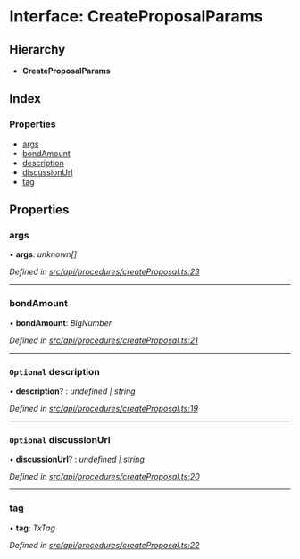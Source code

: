 # Interface: CreateProposalParams

## Hierarchy

* **CreateProposalParams**

## Index

### Properties

* [args](_src_api_procedures_createproposal_.createproposalparams.md#args)
* [bondAmount](_src_api_procedures_createproposal_.createproposalparams.md#bondamount)
* [description](_src_api_procedures_createproposal_.createproposalparams.md#optional-description)
* [discussionUrl](_src_api_procedures_createproposal_.createproposalparams.md#optional-discussionurl)
* [tag](_src_api_procedures_createproposal_.createproposalparams.md#tag)

## Properties

###  args

• **args**: *unknown[]*

*Defined in [src/api/procedures/createProposal.ts:23](https://github.com/PolymathNetwork/polymesh-sdk/blob/2aa4a44/src/api/procedures/createProposal.ts#L23)*

___

###  bondAmount

• **bondAmount**: *BigNumber*

*Defined in [src/api/procedures/createProposal.ts:21](https://github.com/PolymathNetwork/polymesh-sdk/blob/2aa4a44/src/api/procedures/createProposal.ts#L21)*

___

### `Optional` description

• **description**? : *undefined | string*

*Defined in [src/api/procedures/createProposal.ts:19](https://github.com/PolymathNetwork/polymesh-sdk/blob/2aa4a44/src/api/procedures/createProposal.ts#L19)*

___

### `Optional` discussionUrl

• **discussionUrl**? : *undefined | string*

*Defined in [src/api/procedures/createProposal.ts:20](https://github.com/PolymathNetwork/polymesh-sdk/blob/2aa4a44/src/api/procedures/createProposal.ts#L20)*

___

###  tag

• **tag**: *TxTag*

*Defined in [src/api/procedures/createProposal.ts:22](https://github.com/PolymathNetwork/polymesh-sdk/blob/2aa4a44/src/api/procedures/createProposal.ts#L22)*
